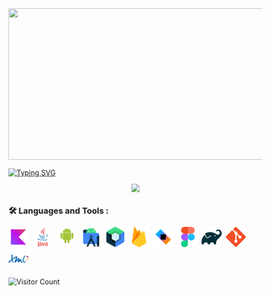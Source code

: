 <div align="center">
  <img src="https://media.giphy.com/media/0fGrosy2JTPzO61PGr/giphy.gif" width="600" height="300"/>
</div>

[![Typing SVG](https://readme-typing-svg.demolab.com?font=Fira+Code&pause=1000&color=47F754&width=435&lines=Hello!+I'm+a+Mobile+Developer)](https://git.io/typing-svg)

<p align="center">
  <a href="https://git.io/streak-stats">
    <img src="http://github-profile-summary-cards.vercel.app/api/cards/profile-details?username=devmarsian&theme=tokyonight">
  </a>
</p>

### :hammer_and_wrench: Languages and Tools :
<div>
  <img src="https://github.com/devicons/devicon/blob/master/icons/kotlin/kotlin-original.svg" title="kotlin" alt="kotlin" width="40" height="40"/>&nbsp;
  <img src="https://github.com/devicons/devicon/blob/master/icons/java/java-original-wordmark.svg" title="Java" alt="Java" width="40" height="40"/>&nbsp;
  <img src="https://github.com/devicons/devicon/blob/master/icons/android/android-original-wordmark.svg" title="Android" alt="Android" width="40" height="40"/>&nbsp;
  <img src="https://github.com/devicons/devicon/blob/master/icons/androidstudio/androidstudio-original.svg" title="Androidstudio" alt="Androidstudio" width="40" height="40"/>&nbsp;
  <img src="https://github.com/devicons/devicon/blob/master/icons/jetpackcompose/jetpackcompose-original.svg" title="jetpackcompose" alt="jetpackcompose" width="40" height="40"/>&nbsp;
  <img src="https://github.com/devicons/devicon/blob/master/icons/firebase/firebase-original.svg" title="xml" alt="xml" width="40" height="40"/>&nbsp;
  <img src="https://github.com/devicons/devicon/blob/master/icons/ktor/ktor-original.svg" title="ktor" alt="ktor" width="40" height="40"/>&nbsp;
  <img src="https://github.com/devicons/devicon/blob/master/icons/figma/figma-original.svg" title="figma" alt="figma" width="40" height="40"/>&nbsp;
  <img src="https://github.com/devicons/devicon/blob/master/icons/gradle/gradle-original.svg" title="gradle" alt="gradle" width="40" height="40"/>&nbsp;
  <img src="https://github.com/devicons/devicon/blob/master/icons/git/git-original.svg" title="git" alt="git" width="40" height="40"/>&nbsp;
  <img src="https://github.com/devicons/devicon/blob/master/icons/xml/xml-original.svg" title="xml" alt="xml" width="40" height="40"/>&nbsp;
</div>

![Visitor Count](https://profile-counter.glitch.me/devmarsian/count.svg)
